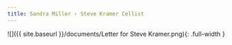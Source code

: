```yaml
---
title: Sandra Miller ‹ Steve Kramer Cellist
---
```

![]({{ site.baseurl }}/documents/Letter for Steve Kramer.png){: .full-width }